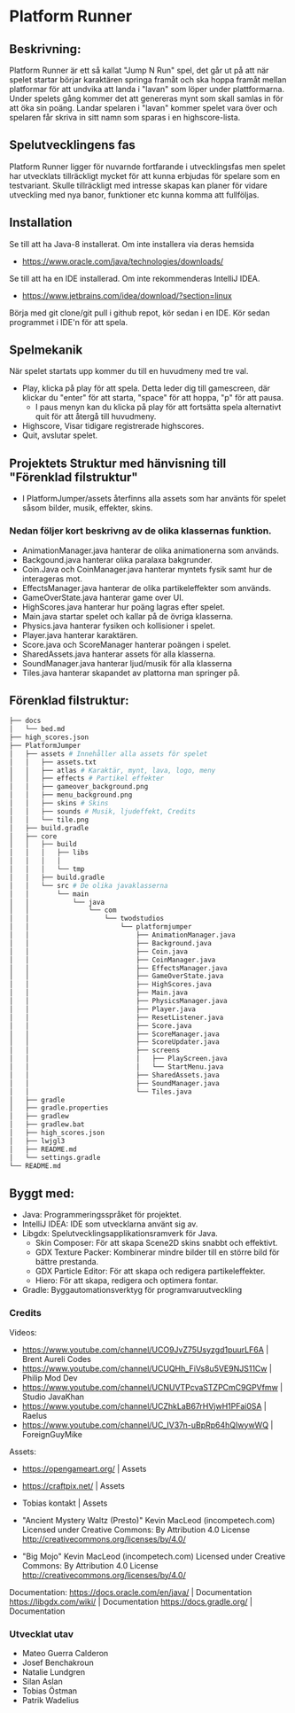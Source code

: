 # Platform Runner

## Beskrivning:
Platform Runner är ett så kallat "Jump N Run" spel, det går ut på att när spelet startar börjar karaktären springa framåt och ska hoppa framåt mellan platformar för att undvika att landa i "lavan" som löper under plattformarna. Under spelets gång kommer det att genereras mynt som skall samlas in för att öka sin poäng. Landar spelaren i "lavan" kommer spelet vara över och spelaren får skriva in sitt namn som sparas i en highscore-lista.
## Spelutvecklingens fas
Platform Runner ligger för nuvarnde fortfarande i utvecklingsfas men spelet har utvecklats tillräckligt mycket för att kunna erbjudas för spelare som en testvariant. Skulle tillräckligt med intresse skapas kan planer för vidare utveckling med nya banor, funktioner etc kunna komma att fullföljas.

## Installation
Se till att ha Java-8 installerat. Om inte installera via deras hemsida
* https://www.oracle.com/java/technologies/downloads/
  
Se till att ha en IDE installerad. Om inte rekommenderas IntelliJ IDEA.
* https://www.jetbrains.com/idea/download/?section=linux

Börja med git clone/git pull i github repot, kör sedan i en IDE. Kör sedan programmet i IDE'n för att spela.
## Spelmekanik
När spelet startats upp kommer du till en huvudmeny med tre val.
* Play, klicka på play för att spela. Detta leder dig till gamescreen, där klickar du "enter" för att starta, "space" för att hoppa, "p" för att pausa.
    * I paus menyn kan du klicka på play för att fortsätta spela alternativt quit för att återgå till huvudmeny.
* Highscore, Visar tidigare registrerade highscores.
* Quit, avslutar spelet.
## Projektets Struktur med hänvisning till "Förenklad filstruktur"
* I PlatformJumper/assets återfinns alla assets som har använts för spelet såsom bilder, musik, effekter, skins.
### Nedan följer kort beskrivng av de olika klassernas funktion.
* AnimationManager.java hanterar de olika animationerna som används.
* Backgound.java hanterar olika paralaxa bakgrunder.
* Coin.Java och CoinManager.java hanterar myntets fysik samt hur de interageras mot.
* EffectsManager.java hanterar de olika partikeleffekter som används.
* GameOverState.java hanterar game over UI.
* HighScores.java hanterar hur poäng lagras efter spelet.
* Main.java startar spelet och kallar på de övriga klasserna.
* Physics.java hanterar fysiken och kollisioner i spelet.
* Player.java hanterar karaktären.
* Score.java och ScoreManager hanterar poängen i spelet.
* SharedAssets.java hanterar assets för alla klasserna.
* SoundManager.java hanterar ljud/musik för alla klasserna
* Tiles.java hanterar skapandet av plattorna man springer på.


## Förenklad filstruktur:
```bash
├── docs
│   └── bed.md
├── high_scores.json
├── PlatformJumper
│   ├── assets # Innehåller alla assets för spelet
│   │   ├── assets.txt
│   │   ├── atlas # Karaktär, mynt, lava, logo, meny
│   │   ├── effects # Partikel effekter 
│   │   ├── gameover_background.png
│   │   ├── menu_background.png
│   │   ├── skins # Skins
│   │   ├── sounds # Musik, ljudeffekt, Credits
│   │   └── tile.png
│   ├── build.gradle
│   ├── core
│   │   ├── build
│   │   │   ├── libs
│   │   │   │   
│   │   │   └── tmp
│   │   ├── build.gradle
│   │   └── src # De olika javaklasserna
│   │       └── main
│   │           └── java
│   │               └── com
│   │                   └── twodstudios
│   │                       └── platformjumper
│   │                           ├── AnimationManager.java
│   │                           ├── Background.java
│   │                           ├── Coin.java
│   │                           ├── CoinManager.java
│   │                           ├── EffectsManager.java
│   │                           ├── GameOverState.java
│   │                           ├── HighScores.java
│   │                           ├── Main.java
│   │                           ├── PhysicsManager.java
│   │                           ├── Player.java
│   │                           ├── ResetListener.java
│   │                           ├── Score.java
│   │                           ├── ScoreManager.java
│   │                           ├── ScoreUpdater.java
│   │                           ├── screens
│   │                           │   ├── PlayScreen.java
│   │                           │   └── StartMenu.java
│   │                           ├── SharedAssets.java
│   │                           ├── SoundManager.java
│   │                           └── Tiles.java
│   ├── gradle
│   ├── gradle.properties
│   ├── gradlew
│   ├── gradlew.bat
│   ├── high_scores.json
│   ├── lwjgl3
│   ├── README.md
│   └── settings.gradle
└── README.md
```
## Byggt med:
* Java: Programmeringsspråket för projektet.
* IntelliJ IDEA: IDE som utvecklarna använt sig av.
* Libgdx: Spelutvecklingsapplikationsramverk för Java.
    * Skin Composer: För att skapa Scene2D skins snabbt och effektivt.
    * GDX Texture Packer: Kombinerar mindre bilder till en större bild för bättre prestanda.
    * GDX Particle Editor: För att skapa och redigera partikeleffekter.
    * Hiero: För att skapa, redigera och optimera fontar.
* Gradle: Byggautomationsverktyg för programvaruutveckling

### Credits
Videos:

* https://www.youtube.com/channel/UCO9JvZ75Usyzgd1puurLF6A | Brent Aureli Codes
* https://www.youtube.com/channel/UCUQHh_FiVs8u5VE9NJS11Cw | Philip Mod Dev
* https://www.youtube.com/channel/UCNUVTPcvaSTZPCmC9GPVfmw | Studio JavaKhan
* https://www.youtube.com/channel/UCZhkLaB67rHVjwH1PFai0SA | Raelus  
* https://www.youtube.com/channel/UC_IV37n-uBpRp64hQIwywWQ | ForeignGuyMike 


Assets: 

* https://opengameart.org/ | Assets
* https://craftpix.net/    | Assets
* Tobias kontakt | Assets

* "Ancient Mystery Waltz (Presto)" Kevin MacLeod (incompetech.com)
Licensed under Creative Commons: By Attribution 4.0 License
http://creativecommons.org/licenses/by/4.0/

* "Big Mojo" Kevin MacLeod (incompetech.com)
Licensed under Creative Commons: By Attribution 4.0 License
http://creativecommons.org/licenses/by/4.0/

Documentation: 
https://docs.oracle.com/en/java/ | Documentation
https://libgdx.com/wiki/ | Documentation
https://docs.gradle.org/ | Documentation

### Utvecklat utav
* Mateo Guerra Calderon
* Josef Benchakroun
* Natalie Lundgren
* Silan Aslan
* Tobias Östman
* Patrik Wadelius



